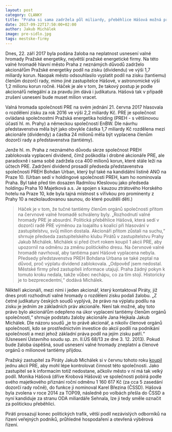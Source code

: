 ```yaml
---
layout: post
category: CLANKY
title: "Praha si sama zadržela půl miliardy, přeběhlice Hášová možná přijde o milion."
date: 2017-09-22T17:50:00+02:00
author: Jakub Michálek
image: pre-sidlo.jpg
tags: mestske-firmy
---
```


Dnes, 22. září 2017 byla podána žaloba na neplatnost usnesení valné hromady Pražské energetiky, největší pražské energetické firmy. Na této valné hromadě hlavní město Praha z neznámých důvodů zadrželo akcionářům Pražské energetiky podíl na zisku (dividendu) ve výši 1,7 miliardy korun. Naopak město odsouhlasilo vyplatit podíl na zisku (tantiemu) členům dozorčí rady, mimo jiné zastupitelce Hášové, v astronomické výši 1,2 milionu korun ročně. Háček je ale v tom, že takový postup je podle akcionářů nelegální a za pravdu jim dává i judikatura. Hášová tak v případě zrušení usnesení bude muset milion vracet.

Valná hromada společnosti PRE na svém jednání 21. června 2017 hlasovala o rozdělení zisku za rok 2016 ve výši 2,2 miliardy Kč. PRE je společnost ovládaná společnostmi Pražská energetika holding (PREH - s většinovou účastí hl. m. Prahy) a německou společností EnBW. Dle návrhu představenstva měla být jako obvykle částka 1,7 miliardy Kč rozdělena mezi akcionáře (dividendy) a částka 24 milionů měla být vyplacena členům dozorčí rady a představenstva (tantiémy). 

Jenže hl. m. Praha z neznámého důvodu skrze společnost PREH zablokovala vyplacení dividend, čímž poškodila i drobné akcionáře PRE, ale paradoxně i sama sobě zadržela cca 400 milionů korun, které stále leží na účtech PRE. Zadržení dividend prosadil předseda představenstva společnosti PREH Bohdan Urban, který byl také na kandidátní listině ANO na Praze 10. (Urban sedí v holdingové společnosti PREH, kam ho nominovala Praha. Byl také před tím dosazen Radmilou Kleslovou jako předseda holdingu Praha 10 Majetková a.s. Je spojen s kauzou ztrátového Horského hotelu na Praze 10, kde byla tajná místnost s vířivkou pro prominenty z Prahy 10 a nezkolaudovanou saunou, do které pouštěli děti.)

> Háček je v tom, že tučné tantiémy členům orgánů společnosti přitom na červnové valné hromadě schváleny byly. „Rozhodnutí valné hromady PRE je absurdní. Politická přeběhlice Hášová, která sedí v dozorčí radě PRE výměnou za loajalitu s koalicí při hlasování v zastupitelstvu, svůj milion dostala. Akcionáři přitom zůstali na suchu,“ shrnuje předseda zastupitelského klubu Pirátů v zastupitelstvu Prahy Jakub Michálek. Michálek si před čtvrt rokem koupil 1 akcii PRE, aby upozornil na odměnu za změnu politického dresu. Na červnové valné hromadě navrhoval, aby tantiéma paní Hášové vyplacena nebyla. Předsedy představenstva PREH Bohdana Urbana se také zeptal na důvod, proč výplatu dividend zablokovala. „Odpověď jsem nedostal. Městské firmy před zastupiteli informace utajují. Praha žádný pokyn k tomuto kroku nedala, takže vůbec nechápu, co za tím stojí. Historicky je to bezprecedentní,“ dodává Michálek.

Někteří akcionáři, mezi nimi i  jeden akcionář, který kontaktoval Piráty, již dnes proti rozhodnutí valné hromady o rozdělení zisku podali žalobu. „Z četné judikatury českých soudů vyplývá, že právo na výplatu podílu na zisku je jedním ze základních práv akcionáře. Není tak možné, aby toto právo bylo akcionářům odepřeno na úkor vyplacení tantiémy členům orgánů společnosti,“ shrnuje podstatu žaloby akcionáře Jana Hejkala Jakub Michálek. Dle názoru soudů „je to právě akcionář, a nikoliv členové orgánů společnosti, kdo se prostřednictvím investice do akcií podílí na podnikání společnosti a mezi jehož základní práva podíl na jejím zisku patří.“ (Usnesení Ústavního soudu sp. zn. II.ÚS 68/13 ze dne 3. 12. 2013). Pokud bude žaloba úspěšná, soud usnesení valné hromady zneplatní a členové orgánů o milionové tantiémy přijdou. 

Pražský zastupitel za Piráty Jakub Michálek si v červnu tohoto roku [koupil](https://praha.pirati.cz/pre-se-chysta-zvolit-hasovou-do-dozorci-rady.html) jednu akcii PRE, aby mohl lépe kontrolovat činnost této společnosti. Jako zastupitel se k informacím totiž nedostane, ačkoliv město v ní má tak velký podíl. Monika Hášová (dříve Krobová Hášová) ve společnosti pobírá podle svého majetkového přiznání roční odměnu 1 160 617 Kč (za cca 5 zasedání dozorčí rady ročně), do funkce ji nominoval Karel Březina (ČSSD). Hášová byla zvolena v roce 2014 za TOP09, následně po volbách přešla do ČSSD a nyní kandiduje za stranu ODA miliardáře Sehnala, lze ji tedy směle označit za politickou přeběhlici. 

Piráti prosazují konec politických trafik, větší podíl nezávislých odborníků na řízení veřejných podniků, průhledné hospodaření a otevřená výběrová řízení. 
